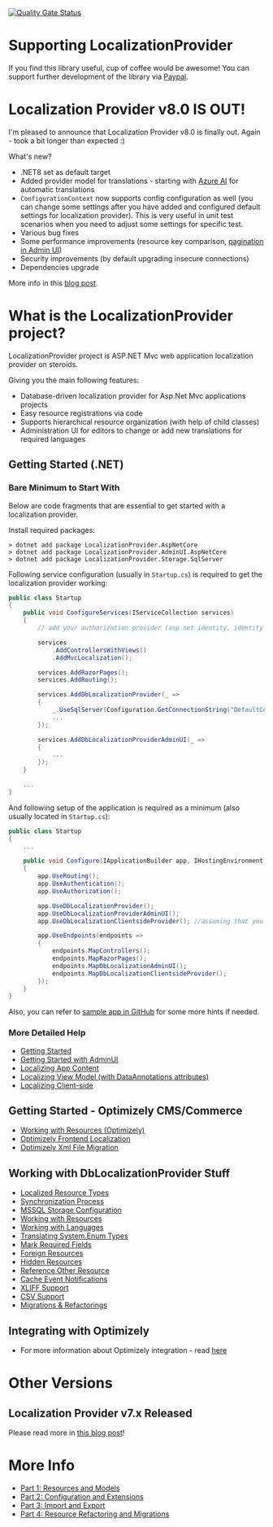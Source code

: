 [![Quality Gate Status](https://sonarcloud.io/api/project_badges/measure?project=valdisiljuconoks_LocalizationProvider&metric=alert_status)](https://sonarcloud.io/summary/new_code?id=valdisiljuconoks_LocalizationProvider)

# Supporting LocalizationProvider

If you find this library useful, cup of coffee would be awesome! You can support further development of the library via [Paypal](https://paypal.me/valdisiljuconoks).

# Localization Provider v8.0 IS OUT!

I'm pleased to announce that Localization Provider v8.0 is finally out. Again - took a bit longer than expected :)

What's new?

* .NET8 set as default target
* Added provider model for translations - starting with [Azure AI](common/docs/translators.md) for automatic translations
* `ConfigurationContext` now supports config configuration as well (you can change some settings after you have added and configured default settings for localization provider). This is very useful in unit test scenarios when you need to adjust some settings for specific test.
* Various bug fixes
* Some performance improvements (resource key comparison, [pagination in Admin UI](aspnetcore/docs/getting-started-adminui.md))
* Security improvements (by default upgrading insecure connections)
* Dependencies upgrade

More info in this [blog post](https://tech-fellow.eu/2024/02/28/localization-provider-v8-released/).

# What is the LocalizationProvider project?

LocalizationProvider project is ASP.NET Mvc web application localization provider on steroids.

Giving you the main following features:
* Database-driven localization provider for Asp.Net Mvc applications projects
* Easy resource registrations via code
* Supports hierarchical resource organization (with help of child classes)
* Administration UI for editors to change or add new translations for required languages

## Getting Started (.NET)

### Bare Minimum to Start With
Below are code fragments that are essential to get started with a localization provider.

Install required packages:

```
> dotnet add package LocalizationProvider.AspNetCore
> dotnet add package LocalizationProvider.AdminUI.AspNetCore
> dotnet add package LocalizationProvider.Storage.SqlServer
```

Following service configuration (usually in `Startup.cs`) is required to get the localization provider working:

```csharp
public class Startup
{
    public void ConfigureServices(IServiceCollection services)
    {
        // add your authorization provider (asp.net identity, identity server, whichever..)

        services
            .AddControllersWithViews()
            .AddMvcLocalization();

        services.AddRazorPages();
        services.AddRouting();

        services.AddDbLocalizationProvider(_ =>
        {
            _.UseSqlServer(Configuration.GetConnectionString("DefaultConnection"));
            ...
        });

        services.AddDbLocalizationProviderAdminUI(_ =>
        {
            ...
        });
    }

    ...
}
```

And following setup of the application is required as a minimum (also usually located in `Startup.cs`):

```csharp
public class Startup
{
    ...

    public void Configure(IApplicationBuilder app, IHostingEnvironment env)
    {
        app.UseRouting();
        app.UseAuthentication();
        app.UseAuthorization();

        app.UseDbLocalizationProvider();
        app.UseDbLocalizationProviderAdminUI();
        app.UseDbLocalizationClientsideProvider(); //assuming that you like also Javascript

        app.UseEndpoints(endpoints =>
        {
            endpoints.MapControllers();
            endpoints.MapRazorPages();
            endpoints.MapDbLocalizationAdminUI();
            endpoints.MapDbLocalizationClientsideProvider();
        });
    }
}
```


Also, you can refer to [sample app in GitHub](https://github.com/valdisiljuconoks/localizationprovider/tree/master/aspnetcore/tests/DbLocalizationProvider.Core.AspNetSample) for some more hints if needed.

### More Detailed Help

* [Getting Started](aspnetcore/docs/getting-started-netcore.md)
* [Getting Started with AdminUI](aspnetcore/docs/getting-started-adminui.md)
* [Localizing App Content](aspnetcore/docs/localizing-content-netcore.md)
* [Localizing View Model (with DataAnnotations attributes)](aspnetcore/docs/localizing-viewmodel-netcore.md)
* [Localizing Client-side](aspnetcore/docs/client-side-provider-netcore.md)


## Getting Started - Optimizely CMS/Commerce

* [Working with Resources (Optimizely)](optimizely/docs/working-with-resources-epi.md)
* [Optimizely Frontend Localization](optimizely/docs/jsresourcehandler-epi.md)
* [Optimizely Xml File Migration](optimizely/docs/xml-migration-epi.md)


## Working with DbLocalizationProvider Stuff

* [Localized Resource Types](common/docs/resource-types.md)
* [Synchronization Process](common/docs/sync-net.md)
* [MSSQL Storage Configuration](common/docs/mssql.md)
* [Working with Resources](common/docs/working-with-resources-net.md)
* [Working with Languages](common/docs/working-with-languages-net.md)
* [Translating System.Enum Types](common/docs/translate-enum-net.md)
* [Mark Required Fields](common/docs/required-fields.md)
* [Foreign Resources](common/docs/foreign-resources.md)
* [Hidden Resources](common/docs/hidden-resources.md)
* [Reference Other Resource](common/docs/ref-resources.md)
* [Cache Event Notifications](common/docs/cache-events.md)
* [XLIFF Support](common/docs/xliff.md)
* [CSV Support](common/docs/csv.md)
* [Migrations & Refactorings](common/docs/migr.md)

## Integrating with Optimizely
* For more information about Optimizely integration - read [here](https://github.com/valdisiljuconoks/localization-provider-epi/blob/master/README.md)

# Other Versions

## Localization Provider v7.x Released

Please read more in [this blog post](https://tech-fellow.eu/2022/01/23/dblocalizationprovider-for-optimizely/)!


# More Info

* [Part 1: Resources and Models](https://tech-fellow.eu/2016/03/16/db-localization-provider-part-1-resources-and-models/)
* [Part 2: Configuration and Extensions](https://tech-fellow.eu/2016/04/22/db-localization-provider-part-2-configuration-and-extensions/)
* [Part 3: Import and Export](https://tech-fellow.eu/2017/02/23/localization-provider-import-and-export-merge/)
* [Part 4: Resource Refactoring and Migrations](https://tech-fellow.eu/2017/10/10/localizationprovider-tree-view-export-and-migrations/)
